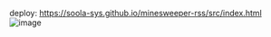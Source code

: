 deploy: https://soola-sys.github.io/minesweeper-rss/src/index.html
![image](https://github.com/user-attachments/assets/5a575e3f-2c67-4514-8ac0-3f7ae575f817)
